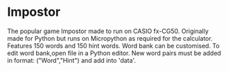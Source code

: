 # Impostor
The popular game Impostor made to run on CASIO fx-CG50. Originally made for Python but runs on Micropython as required for the calculator. Features 150 words and 150 hint words. Word bank can be customised.
To edit word bank,open file in a Python editor.
New word pairs must be added in format:
("Word","Hint") and add into 'data'.
